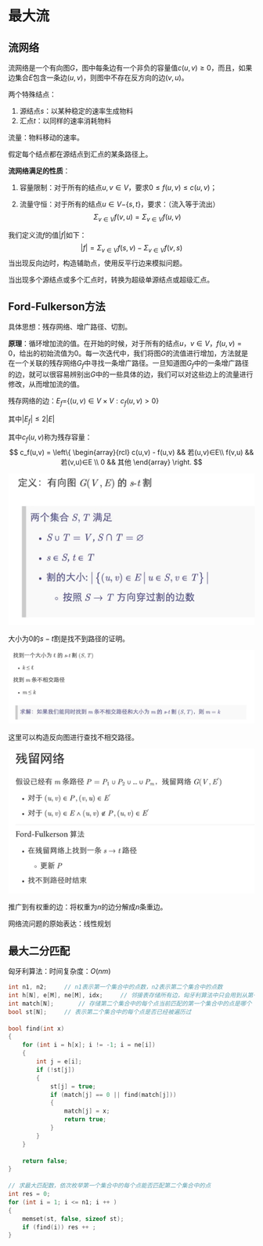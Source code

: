 # 最大流

## 流网络

流网络是一个有向图$G$，图中每条边有一个非负的容量值$c(u,v) \ge 0$，而且，如果边集合$E$包含一条边$(u,v)$，则图中不存在反方向的边$(v,u)$。

两个特殊结点：

1. 源结点$s$：以某种稳定的速率生成物料
2. 汇点$t$：以同样的速率消耗物料

流量：物料移动的速率。

假定每个结点都在源结点到汇点的某条路径上。

**流网络满足的性质**：

1. 容量限制：对于所有的结点$u,v∈V$，要求$0 \le f(u,v) \le c(u,v)$；

2. 流量守恒：对于所有的结点$u∈V-${$s,t$}，要求：（流入等于流出）
   $$
   \Sigma_{v∈V}f(v,u)=\Sigma_{v∈V}f(u,v)
   $$

我们定义流$f$的值$|f|$如下：
$$
|f| = \Sigma_{v∈V}f(s,v)-\Sigma_{v∈V}f(v,s)
$$
当出现反向边时，构造辅助点，使用反平行边来模拟问题。

当出现多个源结点或多个汇点时，转换为超级单源结点或超级汇点。

## Ford-Fulkerson方法

具体思想：残存网络、增广路径、切割。

**原理**：循环增加流的值。在开始的时候，对于所有的结点$u，v∈V$，$f(u,v)=0$，给出的初始流值为$0$。每一次迭代中，我们将图$G$的流值进行增加，方法就是在一个关联的残存网络$G_f$中寻找一条增广路径。一旦知道图$G_f$中的一条增广路径的边，就可以很容易辨别出$G$中的一些具体的边，我们可以对这些边上的流量进行修改，从而增加流的值。

残存网络的边：$E_f=${$(u,v)∈V \times V : c_f(u,v) > 0$}

其中$|E_f| \le 2|E|$

其中$c_f(u,v)$称为残存容量：
$$
c_f(u,v) = \left\{
\begin{array}{rcl}
c(u,v) - f(u,v) && 若(u,v)∈E\\
f(v,u) && 若(v,u)∈E \\
0 && 其他
\end{array}
\right.
$$

<img src="最大流(第二十六章)/image-20230204144216526.png" alt="image-20230204144216526" style="zoom:50%;" />

大小为$0$的$s-t$割是找不到路径的证明。

<img src="最大流(第二十六章)/image-20230204150305370.png" alt="image-20230204150305370" style="zoom:50%;" />

这里可以构造反向图进行查找不相交路径。

<img src="最大流(第二十六章)/image-20230204151543759.png" alt="image-20230204151543759" style="zoom:50%;" />

推广到有权重的边：将权重为$n$的边分解成$n$条重边。

网络流问题的原始表达：线性规划

## 最大二分匹配

匈牙利算法：时间复杂度：$O(nm)$

```c++
int n1, n2;     // n1表示第一个集合中的点数，n2表示第二个集合中的点数
int h[N], e[M], ne[M], idx;     // 邻接表存储所有边，匈牙利算法中只会用到从第一个集合指向第二个集合的边，所以这里只用存一个方向的边
int match[N];       // 存储第二个集合中的每个点当前匹配的第一个集合中的点是哪个
bool st[N];     // 表示第二个集合中的每个点是否已经被遍历过

bool find(int x)
{
    for (int i = h[x]; i != -1; i = ne[i])
    {
        int j = e[i];
        if (!st[j])
        {
            st[j] = true;
            if (match[j] == 0 || find(match[j]))
            {
                match[j] = x;
                return true;
            }
        }
    }

    return false;
}

// 求最大匹配数，依次枚举第一个集合中的每个点能否匹配第二个集合中的点
int res = 0;
for (int i = 1; i <= n1; i ++ )
{
    memset(st, false, sizeof st);
    if (find(i)) res ++ ;
}
```

